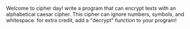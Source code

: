 Welcome to cipher day!
write a program that can encrypt texts with an alphabetical caesar cipher. This cipher can ignore numbers, symbols, and whitespace.
for extra credit, add a "decrypt" function to your program!
